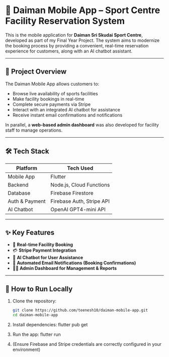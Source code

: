 # 🏸 Daiman Mobile App – Sport Centre Facility Reservation System

This is the mobile application for **Daiman Sri Skudai Sport Centre**, developed as part of my Final Year Project. The system aims to modernize the booking process by providing a convenient, real-time reservation experience for customers, along with an AI chatbot assistant.

---

## 📱 Project Overview

The Daiman Mobile App allows customers to:

- Browse live availability of sports facilities
- Make facility bookings in real-time
- Complete secure payments via Stripe
- Interact with an integrated AI chatbot for assistance
- Receive instant email confirmations and notifications

In parallel, a **web-based admin dashboard** was also developed for facility staff to manage operations.

---

## 🛠 Tech Stack

| Platform      | Tech Used                        |
|---------------|----------------------------------|
| Mobile App    | Flutter                          |
| Backend       | Node.js, Cloud Functions         |
| Database      | Firebase Firestore               |
| Auth & Payment| Firebase Auth, Stripe API        |
| AI Chatbot    | OpenAI GPT4-mini API             |

---

## ✨ Key Features

- 📅 **Real-time Facility Booking**
- 💳 **Stripe Payment Integration**
- 🤖 **AI Chatbot for User Assistance**
- 📧 **Automated Email Notifications (Booking Confirmations)**
- 👨‍💻 **Admin Dashboard for Management & Reports**

---

## 🚀 How to Run Locally

1. Clone the repository:
   ```bash
   git clone https://github.com/teenesh10/daiman-mobile-app.git
   cd daiman-mobile-app

2. Install dependencies:
   flutter pub get

3. Run the app:
   flutter run

4. (Ensure Firebase and Stripe credentials are correctly configured in your environment)
